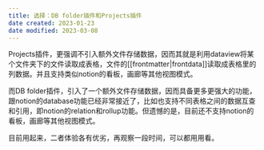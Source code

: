 ```yaml
---
title: 选择：DB folder插件和Projects插件
date created: 2023-01-23
date modified: 2023-03-08
---
```


Projects插件，更强调不引入额外文件存储数据，因而其就是利用dataview将某个文件夹下的文件读取成表格，文件的[[frontmatter|frontdata]]读取成表格里的列数据。并且支持类似notion的看板，画廊等其他视图模式。

而DB folder插件，引入了一个额外文件存储数据，因而具备更多更强大的功能，跟notion的database功能已经非常接近了，比如也支持不同表格之间的数据互查和引用，即notion的relation和rollup功能。但遗憾的是，目前还不支持notion的看板，画廊等其他视图模式。

目前用起来，二者体验各有优劣，再观察一段时间，可以都用用看。
